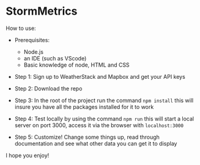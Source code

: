 # StormMetrics

How to use: 
- Prerequisites:
  - Node.js
  - an IDE (such as VScode)
  - Basic knowledge of node, HTML and CSS

- Step 1: Sign up to WeatherStack and Mapbox and get your API keys
- Step 2: Download the repo
- Step 3: In the root of the project run the command ```npm install``` this will insure you have all the packages installed for it to work
- Step 4: Test locally by using the command ```npm run``` this will start a local server on port 3000, access it via the browser with ```localhost:3000```
- Step 5: Customize! Change some things up, read through documentation and see what other data you can get it to display

I hope you enjoy!
